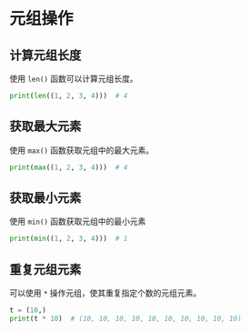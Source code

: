 # 元组操作

## 计算元组长度

使用 `len()` 函数可以计算元组长度。

```python
print(len((1, 2, 3, 4)))  # 4
```

## 获取最大元素

使用 `max()` 函数获取元组中的最大元素。

```python
print(max((1, 2, 3, 4)))  # 4
```

## 获取最小元素

使用 `min()` 函数获取元组中的最小元素

```python
print(min((1, 2, 3, 4)))  # 1
```

## 重复元组元素

可以使用 `*` 操作元组，使其重复指定个数的元组元素。

```python
t = (10,)
print(t * 10)  # (10, 10, 10, 10, 10, 10, 10, 10, 10, 10)
```

